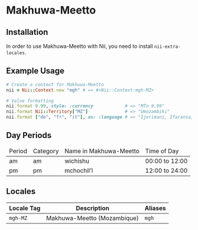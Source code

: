 <!-- This file has been generated. Source: src/docs/languages/_template.md.erb -->

# Makhuwa-Meetto

## Installation

In order to use Makhuwa-Meetto with Nii, you need to install `nii-extra-locales`.

## Example Usage

``` ruby
# Create a context for Makhuwa-Meetto
nii = Nii::Context.new "mgh" # => #<Nii::Context:mgh-MZ>

# Value formatting
nii.format 9.99, style: :currency            # => "MTn 9,99"
nii.format Nii::Territory["MZ"]              # => "Umozambiki"
nii.format ["de", "fr", "it"], as: :language # => "Ijerimani, Ifaransa, Italiano"
```

## Day Periods


<table>
  <thead>
    <tr>
      <td>Period</td>
      <td>Category</td>
      <td>Name in Makhuwa-Meetto</td>
      <td>Time of Day</td>
    </tr>
  </thead>
  <tbody>
    <tr>
      <td>am</td>
      <td>am</td>
      <td>wichishu</td>
      <td>00:00 to 12:00</td>
    </tr>
    <tr>
      <td>pm</td>
      <td>pm</td>
      <td>mchochil’l</td>
      <td>12:00 to 24:00</td>
    </tr>
  </tbody>
</table>



## Locales

<table>
  <thead>
    <tr>
      <th>Locale Tag</th>
      <th>Description</th>
      <th>Aliases</th>
    </tr>
  </thead>
  <tbody>
    <tr>
      <td><code>mgh-MZ</code></td>
      <td>Makhuwa-Meetto (Mozambique)</td>
      <td><code>mgh</code></td>
    </tr>
  </tbody>
</table>

